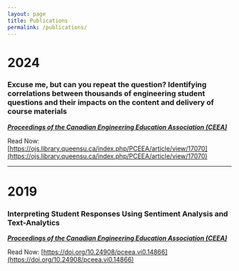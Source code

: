 ```yaml
---
layout: page
title: Publications
permalink: /publications/
---
```


# 2024

### Excuse me, but can you repeat the question? Identifying correlations between thousands of engineering student questions and their impacts on the content and delivery of course materials

***[Proceedings of the Canadian Engineering Education Association (CEEA)](https://ceea.ca/)***

Read Now: [https://ojs.library.queensu.ca/index.php/PCEEA/article/view/17070](https://ojs.library.queensu.ca/index.php/PCEEA/article/view/17070)

---

# 2019

### Interpreting Student Responses Using Sentiment Analysis and Text-Analytics

***[Proceedings of the Canadian Engineering Education Association (CEEA)](https://ceea.ca/)***

Read Now: [https://doi.org/10.24908/pceea.vi0.14866](https://doi.org/10.24908/pceea.vi0.14866)